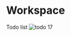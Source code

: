 # Workspace
Todo list
![todo 17](https://user-images.githubusercontent.com/89162098/131303505-c8192266-b4b6-4003-84cf-62bb214b1960.png)

